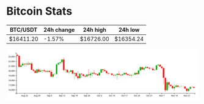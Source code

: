 # Bitcoin Stats

BTC/USDT|24h change|24h high|24h low|
|---|---|---|---|
|$16411.20|-1.57%|$16726.00|$16354.24|

<img src="./chart.svg">
